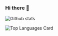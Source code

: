 ### Hi there 👋

<!--
**maguangyan/maguangyan** is a ✨ _special_ ✨ repository because its `README.md` (this file) appears on your GitHub profile.

Here are some ideas to get you started:

- 🔭 I’m currently working on ...
- 🌱 I’m currently learning ...
- 👯 I’m looking to collaborate on ...
- 🤔 I’m looking for help with ...
- 💬 Ask me about ...
- 📫 How to reach me: ...
- 😄 Pronouns: ...
- ⚡ Fun fact: ...
-->

![Github stats](https://github-readme-stats.vercel.app/api?username=maguangyan&theme=highcontrast&show_icons=true&count_private=true)

![Top Languages Card](https://github-readme-stats.vercel.app/api/top-langs/?username=maguangyan&layout=compact)
